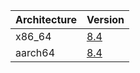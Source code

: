 | Architecture | Version |
| :--- | :--- |
| x86_64 | [8.4](/isos/x86_64/8.4)</br> |
| aarch64 | [8.4](/isos/aarch64/8.4)</br> |
